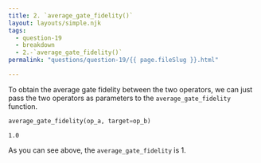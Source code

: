 ```yaml
---
title: 2. `average_gate_fidelity()`
layout: layouts/simple.njk
tags:
  - question-19
  - breakdown
  - 2.-`average_gate_fidelity()`
permalink: "questions/question-19/{{ page.fileSlug }}.html"

---
```



To obtain the average gate fidelity between the two operators, we can just pass the two operators as parameters to the `average_gate_fidelity` function.


```python
average_gate_fidelity(op_a, target=op_b)
```




    1.0



As you can see above, the `average_gate_fidelity` is 1.